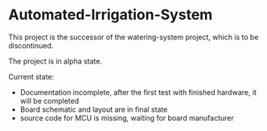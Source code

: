 # Automated-Irrigation-System

This project is the successor of the watering-system project, which is to be discontinued.

The project is in alpha state.

Current state:
  - Documentation incomplete, after the first test with finished hardware, it will be completed
  - Board schematic and layout are in final state
  - source code for MCU is missing, waiting for board manufacturer
